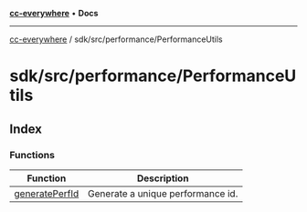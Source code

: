 [**cc-everywhere**](../../../../index.md) • **Docs**

***

[cc-everywhere](../../../../index.md) / sdk/src/performance/PerformanceUtils

# sdk/src/performance/PerformanceUtils

## Index

### Functions

| Function | Description |
| ------ | ------ |
| [generatePerfId](functions/generatePerfId.md) | Generate a unique performance id. |
